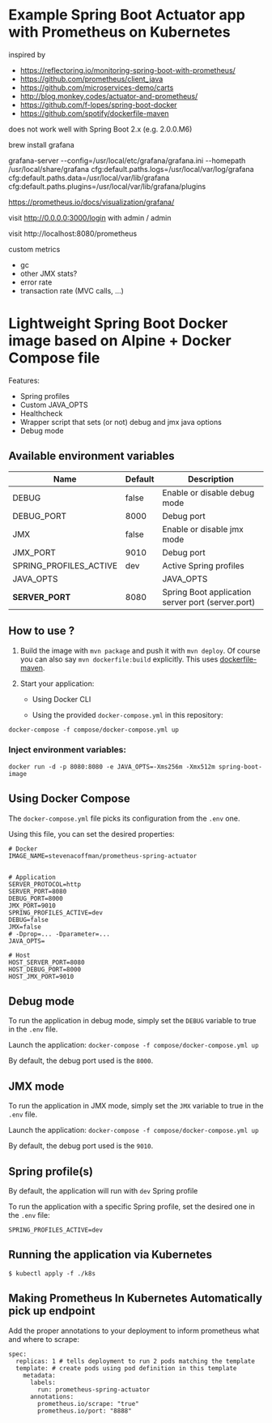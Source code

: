 # Example Spring Boot Actuator app with Prometheus on Kubernetes

inspired by

- https://reflectoring.io/monitoring-spring-boot-with-prometheus/
- https://github.com/prometheus/client_java
- https://github.com/microservices-demo/carts
- http://blog.monkey.codes/actuator-and-prometheus/
- https://github.com/f-lopes/spring-boot-docker
- https://github.com/spotify/dockerfile-maven

does not work well with Spring Boot 2.x (e.g. 2.0.0.M6)

brew install grafana

grafana-server --config=/usr/local/etc/grafana/grafana.ini --homepath /usr/local/share/grafana cfg:default.paths.logs=/usr/local/var/log/grafana cfg:default.paths.data=/usr/local/var/lib/grafana cfg:default.paths.plugins=/usr/local/var/lib/grafana/plugins

https://prometheus.io/docs/visualization/grafana/

visit http://0.0.0.0:3000/login with admin / admin

visit http://localhost:8080/prometheus


custom metrics
- gc
- other JMX stats?
- error rate
- transaction rate (MVC calls, ...)


# Lightweight Spring Boot Docker image based on Alpine + Docker Compose file

Features:
- Spring profiles
- Custom JAVA_OPTS
- Healthcheck
- Wrapper script that sets (or not) debug and jmx java options
- Debug mode

## Available environment variables

Name                    | Default   | Description
------------------------|-----------|------------------------------------
DEBUG                   | false | Enable or disable debug mode
DEBUG_PORT              | 8000  | Debug port
JMX                   | false | Enable or disable jmx mode
JMX_PORT              | 9010  | Debug port
SPRING_PROFILES_ACTIVE  | dev   | Active Spring profiles
JAVA_OPTS               |       | JAVA_OPTS
**SERVER_PORT**         | 8080  | Spring Boot application server port (server.port)

## How to use ?

1. Build the image with `mvn
package` and push it with `mvn deploy`.  Of course you can also say
`mvn dockerfile:build` explicitly. This uses [dockerfile-maven](https://github.com/spotify/dockerfile-maven/).

2. Start your application:
    - Using Docker CLI

    - Using the provided `docker-compose.yml` in this repository:

```
docker-compose -f compose/docker-compose.yml up
```

### Inject environment variables:

```
docker run -d -p 8080:8080 -e JAVA_OPTS=-Xms256m -Xmx512m spring-boot-image
```

## Using Docker Compose

The `docker-compose.yml` file picks its configuration from the `.env` one.

Using this file, you can set the desired properties:
```
# Docker
IMAGE_NAME=stevenacoffman/prometheus-spring-actuator


# Application
SERVER_PROTOCOL=http
SERVER_PORT=8080
DEBUG_PORT=8000
JMX_PORT=9010
SPRING_PROFILES_ACTIVE=dev
DEBUG=false
JMX=false
# -Dprop=... -Dparameter=...
JAVA_OPTS=

# Host
HOST_SERVER_PORT=8080
HOST_DEBUG_PORT=8000
HOST_JMX_PORT=9010
```

## Debug mode
To run the application in debug mode, simply set the `DEBUG` variable to true in the `.env` file.

Launch the application:
`docker-compose -f compose/docker-compose.yml up`

By default, the debug port used is the `8000`.

## JMX mode
To run the application in JMX mode, simply set the `JMX` variable to true in the `.env` file.

Launch the application:
`docker-compose -f compose/docker-compose.yml up`

By default, the debug port used is the `9010`.

## Spring profile(s)
By default, the application will run with `dev` Spring profile

To run the application with a specific Spring profile, set the desired one in the `.env` file:
```
SPRING_PROFILES_ACTIVE=dev
```

## Running the application via Kubernetes

```
$ kubectl apply -f ./k8s
```

## Making Prometheus In Kubernetes Automatically pick up endpoint

Add the proper annotations to your deployment to inform prometheus what and where to scrape:

```
spec:
  replicas: 1 # tells deployment to run 2 pods matching the template
  template: # create pods using pod definition in this template
    metadata:
      labels:
        run: prometheus-spring-actuator
      annotations:
        prometheus.io/scrape: "true"
        prometheus.io/port: "8888"
```
